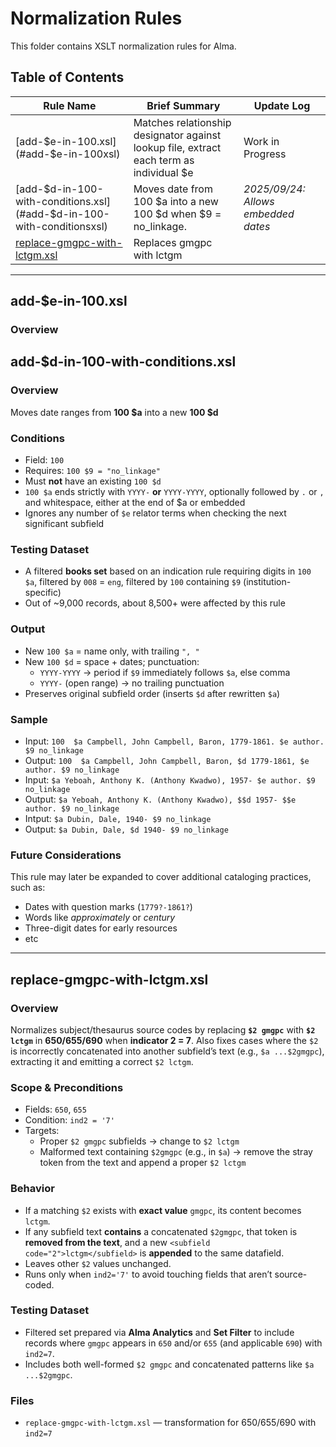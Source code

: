 # Normalization Rules

This folder contains XSLT normalization rules for Alma.  

## Table of Contents
|Rule Name|Brief Summary|Update Log|
|---|---|---|
|[add-$e-in-100.xsl](#add-$e-in-100xsl)|Matches relationship designator against lookup file, extract each term as individual $e|Work in Progress|
|[add-$d-in-100-with-conditions.xsl](#add-$d-in-100-with-conditionsxsl)|Moves date from 100 $a into a new 100 $d when $9 = no_linkage.|*2025/09/24: Allows embedded dates*|
|[replace-gmgpc-with-lctgm.xsl](#replace-gmgpc-with-lctgmxsl)|Replaces gmgpc with lctgm|  |
---
## add-$e-in-100.xsl
### Overview 

## add-$d-in-100-with-conditions.xsl
### Overview
Moves date ranges from **100 $a** into a new **100 $d**
### Conditions
- Field: `100`
- Requires: `100 $9 = "no_linkage"`
- Must **not** have an existing `100 $d`
- `100 $a` ends strictly with `YYYY-` **or** `YYYY-YYYY`, optionally followed by `.` or `,` and whitespace, either at the end of $a or embedded
- Ignores any number of `$e` relator terms when checking the next significant subfield

### Testing Dataset
- A filtered **books set** based on an indication rule requiring digits in `100 $a`, filtered by `008` = `eng`, filtered by `100` containing `$9` (institution-specific)  
- Out of ~9,000 records, about 8,500+ were affected by this rule

### Output
- New `100 $a` = name only, with trailing `", "`
- New `100 $d` = space + dates; punctuation:
  - `YYYY-YYYY` → period if `$9` immediately follows `$a`, else comma
  - `YYYY-` (open range) → no trailing punctuation
- Preserves original subfield order (inserts `$d` after rewritten `$a`)

### Sample
- Input: `100  $a Campbell, John Campbell, Baron, 1779-1861. $e author. $9 no_linkage`
- Output: `100  $a Campbell, John Campbell, Baron, $d 1779-1861, $e author. $9 no_linkage`
- Input: `$a Yeboah, Anthony K. (Anthony Kwadwo), 1957- $e author. $9 no_linkage`
- Output: `$a Yeboah, Anthony K. (Anthony Kwadwo), $$d 1957- $$e author. $9 no_linkage`
- Intput: `$a Dubin, Dale, 1940- $9 no_linkage`
- Output: `$a Dubin, Dale, $d 1940- $9 no_linkage`
### Future Considerations
This rule may later be expanded to cover additional cataloging practices, such as:
- Dates with question marks (`1779?-1861?`)
- Words like *approximately* or *century*
- Three-digit dates for early resources
- etc

---

## replace-gmgpc-with-lctgm.xsl

### Overview
Normalizes subject/thesaurus source codes by replacing **`$2 gmgpc`** with **`$2 lctgm`** in **650/655/690** when **indicator 2 = 7**. Also fixes cases where the `$2` is incorrectly concatenated into another subfield’s text (e.g., `$a ...$2gmgpc`), extracting it and emitting a correct `$2 lctgm`.

### Scope & Preconditions
- Fields: `650`, `655`
- Condition: `ind2 = '7'`
- Targets:
  - Proper `$2 gmgpc` subfields → change to `$2 lctgm`
  - Malformed text containing `$2gmgpc` (e.g., in `$a`) → remove the stray token from the text and append a proper `$2 lctgm`

### Behavior
- If a matching `$2` exists with **exact value** `gmgpc`, its content becomes `lctgm`.
- If any subfield text **contains** a concatenated `$2gmgpc`, that token is **removed from the text**, and a new `<subfield code="2">lctgm</subfield>` is **appended** to the same datafield.
- Leaves other `$2` values unchanged.
- Runs only when `ind2='7'` to avoid touching fields that aren’t source-coded.

### Testing Dataset
- Filtered set prepared via **Alma Analytics** and **Set Filter** to include records where `gmgpc` appears in `650` and/or `655` (and applicable `690`) with `ind2=7`.
- Includes both well-formed `$2 gmgpc` and concatenated patterns like `$a ...$2gmgpc`.

### Files
- `replace-gmgpc-with-lctgm.xsl` — transformation for 650/655/690 with `ind2=7`
